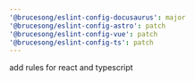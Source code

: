 ```yaml
---
'@brucesong/eslint-config-docusaurus': major
'@brucesong/eslint-config-astro': patch
'@brucesong/eslint-config-vue': patch
'@brucesong/eslint-config-ts': patch
---
```


add rules for react and typescript
